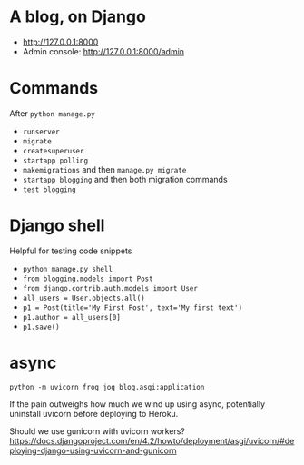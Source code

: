 # A blog, on Django
- http://127.0.0.1:8000
- Admin console: http://127.0.0.1:8000/admin

# Commands
After `python manage.py`
- `runserver`
- `migrate`
- `createsuperuser`
- `startapp polling`
- `makemigrations` and then `manage.py migrate`
- `startapp blogging` and then both migration commands
- `test blogging`

# Django shell
Helpful for testing code snippets
- `python manage.py shell`
- `from blogging.models import Post`
- `from django.contrib.auth.models import User`
- `all_users = User.objects.all()`
- `p1 = Post(title='My First Post', text='My first text')`
- `p1.author = all_users[0]`
- `p1.save()`

# async
`python -m uvicorn frog_jog_blog.asgi:application`

If the pain outweighs how much we wind up using async, potentially uninstall uvicorn before deploying to Heroku.

Should we use gunicorn with uvicorn workers?
https://docs.djangoproject.com/en/4.2/howto/deployment/asgi/uvicorn/#deploying-django-using-uvicorn-and-gunicorn
